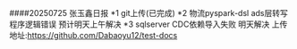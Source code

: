 ####20250725 张玉鑫日报
*1 git上传(已完成)
*2 物流pyspark-dsl ads层转写 程序逻辑错误 预计明天上午解决
*3 sqlserver CDC依赖导入失败 明天解决
上传地址:https://github.com/Dabaoyu12/test-docs
